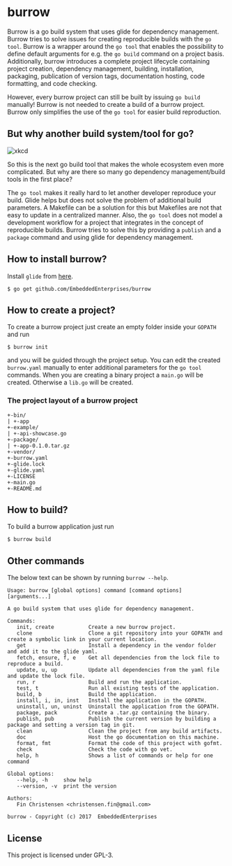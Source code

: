 # burrow

Burrow is a go build system that uses glide for dependency management. Burrow tries to solve issues for creating reproducible builds with the `go tool`. Burrow is a wrapper around the `go tool` that enables the possibility to define default arguments for e.g. the `go build` command on a project basis. Additionally, burrow introduces a complete project lifecycle containing project creation, dependency management, building, installation, packaging, publication of version tags, documentation hosting, code formatting, and code checking.

However, every burrow project can still be built by issuing `go build` manually! Burrow is not needed to create a build of a burrow project. Burrow only simplifies the use of the `go tool` for easier build reproduction.

## But why another build system/tool for go?

![xkcd](https://imgs.xkcd.com/comics/standards.png)

So this is the next go build tool that makes the whole ecosystem even more complicated. But why are there so many go dependency management/build tools in the first place?

The `go tool` makes it really hard to let another developer reproduce your build. Glide helps but does not solve the problem of additional build parameters. A Makefile can be a solution for this but Makefiles are not that easy to update in a centralized manner. Also, the `go tool` does not model a development workflow for a project that integrates in the concept of reproducible builds. Burrow tries to solve this by providing a `publish` and a `package` command and using glide for dependency management.

## How to install burrow?

Install `glide` from [here](https://github.com/Masterminds/glide).

```
$ go get github.com/EmbeddedEnterprises/burrow
```

## How to create a project?

To create a burrow project just create an empty folder inside your `GOPATH` and run

```
$ burrow init
```

and you will be guided through the project setup. You can edit the created `burrow.yaml` manually to enter additional parameters for the `go tool` commands. When you are creating a binary project a `main.go` will be created. Otherwise a `lib.go` will be created.

### The project layout of a burrow project

```
+-bin/
| +-app
+-example/
| +-api-showcase.go
+-package/
| +-app-0.1.0.tar.gz
+-vendor/
+-burrow.yaml
+-glide.lock
+-glide.yaml
+-LICENSE
+-main.go
+-README.md
```

## How to build?

To build a burrow application just run

```
$ burrow build
```

## Other commands

The below text can be shown by running `burrow --help`.

```
Usage: burrow [global options] command [command options] [arguments...]

A go build system that uses glide for dependency management.

Commands:
   init, create           Create a new burrow project.
   clone                  Clone a git repository into your GOPATH and create a symbolic link in your current location.
   get                    Install a dependency in the vendor folder and add it to the glide yaml.
   fetch, ensure, f, e    Get all dependencies from the lock file to reproduce a build.
   update, u, up          Update all dependencies from the yaml file and update the lock file.
   run, r                 Build and run the application.
   test, t                Run all existing tests of the application.
   build, b               Build the application.
   install, i, in, inst   Install the application in the GOPATH.
   uninstall, un, uninst  Uninstall the application from the GOPATH.
   package, pack          Create a .tar.gz containing the binary.
   publish, pub           Publish the current version by building a package and setting a version tag in git.
   clean                  Clean the project from any build artifacts.
   doc                    Host the go documentation on this machine.
   format, fmt            Format the code of this project with gofmt.
   check                  Check the code with go vet.
   help, h                Shows a list of commands or help for one command

Global options:
   --help, -h     show help
   --version, -v  print the version
   
Authors:
   Fin Christensen <christensen.fin@gmail.com>
   
burrow - Copyright (c) 2017  EmbeddedEnterprises
```

## License

This project is licensed under GPL-3.
